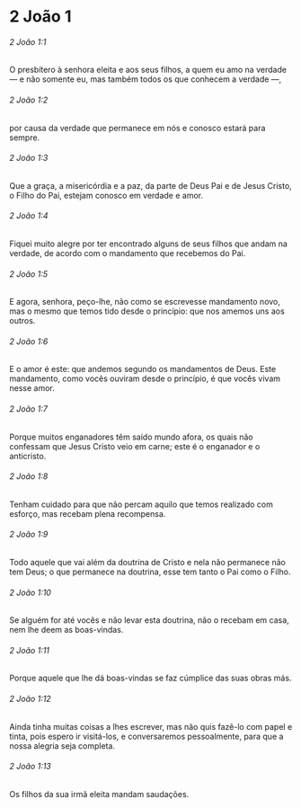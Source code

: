 # 2 João 1

###### 2 João 1:1

O presbítero à senhora eleita e aos seus filhos, a quem eu amo na verdade — e não somente eu, mas também todos os que conhecem a verdade —,

###### 2 João 1:2

por causa da verdade que permanece em nós e conosco estará para sempre.

###### 2 João 1:3

Que a graça, a misericórdia e a paz, da parte de Deus Pai e de Jesus Cristo, o Filho do Pai, estejam conosco em verdade e amor.

###### 2 João 1:4

Fiquei muito alegre por ter encontrado alguns de seus filhos que andam na verdade, de acordo com o mandamento que recebemos do Pai.

###### 2 João 1:5

E agora, senhora, peço-lhe, não como se escrevesse mandamento novo, mas o mesmo que temos tido desde o princípio: que nos amemos uns aos outros.

###### 2 João 1:6

E o amor é este: que andemos segundo os mandamentos de Deus. Este mandamento, como vocês ouviram desde o princípio, é que vocês vivam nesse amor.

###### 2 João 1:7

Porque muitos enganadores têm saído mundo afora, os quais não confessam que Jesus Cristo veio em carne; este é o enganador e o anticristo.

###### 2 João 1:8

Tenham cuidado para que não percam aquilo que temos realizado com esforço, mas recebam plena recompensa.

###### 2 João 1:9

Todo aquele que vai além da doutrina de Cristo e nela não permanece não tem Deus; o que permanece na doutrina, esse tem tanto o Pai como o Filho.

###### 2 João 1:10

Se alguém for até vocês e não levar esta doutrina, não o recebam em casa, nem lhe deem as boas-vindas.

###### 2 João 1:11

Porque aquele que lhe dá boas-vindas se faz cúmplice das suas obras más.

###### 2 João 1:12

Ainda tinha muitas coisas a lhes escrever, mas não quis fazê-lo com papel e tinta, pois espero ir visitá-los, e conversaremos pessoalmente, para que a nossa alegria seja completa.

###### 2 João 1:13

Os filhos da sua irmã eleita mandam saudações.

